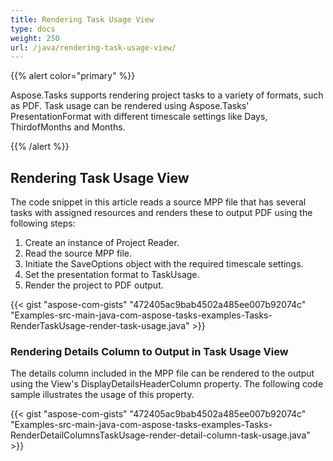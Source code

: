 ```yaml
---
title: Rendering Task Usage View
type: docs
weight: 250
url: /java/rendering-task-usage-view/
---
```


{{% alert color="primary" %}} 

Aspose.Tasks supports rendering project tasks to a variety of formats, such as PDF. Task usage can be rendered using Aspose.Tasks' PresentationFormat with different timescale settings like Days, ThirdofMonths and Months.

{{% /alert %}} 
## **Rendering Task Usage View**
The code snippet in this article reads a source MPP file that has several tasks with assigned resources and renders these to output PDF using the following steps:

1. Create an instance of Project Reader.
1. Read the source MPP file.
1. Initiate the SaveOptions object with the required timescale settings.
1. Set the presentation format to TaskUsage.
1. Render the project to PDF output.

{{< gist "aspose-com-gists" "472405ac9bab4502a485ee007b92074c" "Examples-src-main-java-com-aspose-tasks-examples-Tasks-RenderTaskUsage-render-task-usage.java" >}}
### **Rendering Details Column to Output in Task Usage View**
The details column included in the MPP file can be rendered to the output using the View's DisplayDetailsHeaderColumn property. The following code sample illustrates the usage of this property.

{{< gist "aspose-com-gists" "472405ac9bab4502a485ee007b92074c" "Examples-src-main-java-com-aspose-tasks-examples-Tasks-RenderDetailColumnsTaskUsage-render-detail-column-task-usage.java" >}}
